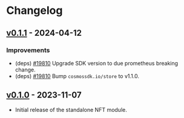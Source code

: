 <!--
Guiding Principles:

Changelogs are for humans, not machines.
There should be an entry for every single version.
The same types of changes should be grouped.
Versions and sections should be linkable.
The latest version comes first.
The release date of each version is displayed.
Mention whether you follow Semantic Versioning.

Usage:

Change log entries are to be added to the Unreleased section under the
appropriate stanza (see below). Each entry should ideally include a tag and
the Github issue reference in the following format:

* (<tag>) [#<issue-number>] Changelog message.

Types of changes (Stanzas):

"Features" for new features.
"Improvements" for changes in existing functionality.
"Deprecated" for soon-to-be removed features.
"Bug Fixes" for any bug fixes.
"API Breaking" for breaking exported APIs used by developers building on SDK.
Ref: https://keepachangelog.com/en/1.0.0/
-->

# Changelog

## [v0.1.1](https://github.com/cosmos/cosmos-sdk/releases/tag/x/circuit/v0.1.1) - 2024-04-12

### Improvements

* (deps) [#19810](https://github.com/cosmos/cosmos-sdk/pull/19810) Upgrade SDK version to due prometheus breaking change.
* (deps) [#19810](https://github.com/cosmos/cosmos-sdk/pull/19810) Bump `cosmossdk.io/store` to v1.1.0.

## [v0.1.0](https://github.com/cosmos/cosmos-sdk/releases/tag/x/circuit/v0.1.0) - 2023-11-07

* Initial release of the standalone NFT module.

